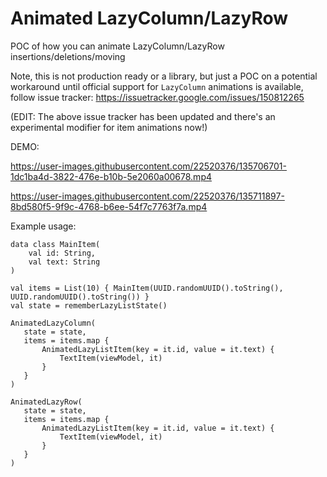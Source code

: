 # Animated LazyColumn/LazyRow
 POC of how you can animate LazyColumn/LazyRow insertions/deletions/moving
 
 Note, this is not production ready or a library, but just a POC on a potential workaround until official support for `LazyColumn` animations is available, follow issue tracker:
 https://issuetracker.google.com/issues/150812265
 
 (EDIT: The above issue tracker has been updated and there's an experimental modifier for item animations now!)
 
 DEMO:

https://user-images.githubusercontent.com/22520376/135706701-1dc1ba4d-3822-476e-b10b-5e2060a00678.mp4

https://user-images.githubusercontent.com/22520376/135711897-8bd580f5-9f9c-4768-b6ee-54f7c7763f7a.mp4


Example usage:

```koltin
data class MainItem(
    val id: String,
    val text: String
)

val items = List(10) { MainItem(UUID.randomUUID().toString(), UUID.randomUUID().toString()) }
val state = rememberLazyListState()

AnimatedLazyColumn(
   state = state,
   items = items.map {
       AnimatedLazyListItem(key = it.id, value = it.text) {
           TextItem(viewModel, it)
       }
   }
)

AnimatedLazyRow(
   state = state,
   items = items.map {
       AnimatedLazyListItem(key = it.id, value = it.text) {
           TextItem(viewModel, it)
       }
   }
)

```

